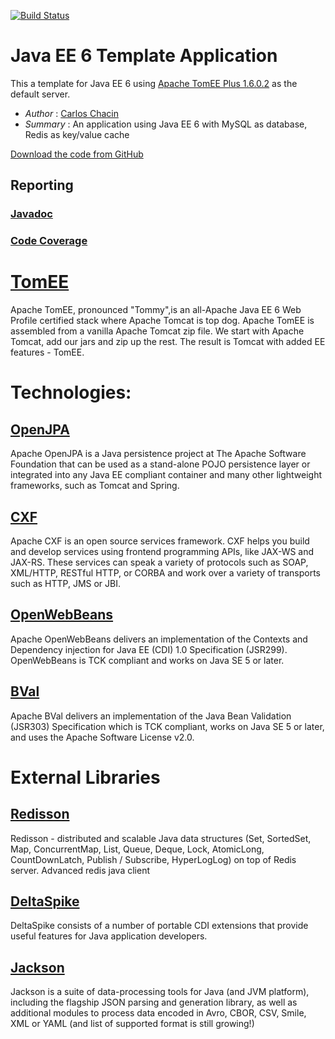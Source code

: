 [![Build Status](https://travis-ci.org/cchacin/javaee6-template.svg?branch=master)](https://travis-ci.org/cchacin/javaee6-template)

# Java EE 6 Template Application
This a template for Java EE 6 using [Apache TomEE Plus 1.6.0.2](http://tomee.apache.org/) as the default server.

* *Author* : [Carlos Chacin](http://www.twitter.com/carloschacin)
* *Summary* : An application using Java EE 6 with MySQL as database, Redis as key/value cache

[Download the code from GitHub](https://github.com/cchacin/javaee6-template)

## Reporting
### [Javadoc](http://cchacin.github.io/javaee6-template/apidocs/)
### [Code Coverage](http://cchacin.github.io/javaee6-template/cobertura/)

# [TomEE](http://tomee.apache.org/)
Apache TomEE, pronounced "Tommy",is an all-Apache Java EE 6 Web Profile certified stack where Apache Tomcat is top dog. 
Apache TomEE is assembled from a vanilla Apache Tomcat zip file. We start with Apache Tomcat, add our jars and zip up the rest.
The result is Tomcat with added EE features - TomEE.

# Technologies:

## [OpenJPA](http://openjpa.apache.org/)
Apache OpenJPA is a Java persistence project at The Apache Software Foundation that can be used as a stand-alone POJO persistence layer or integrated into any Java EE compliant container and many other lightweight frameworks, such as Tomcat and Spring.

## [CXF](http://cxf.apache.org/)
Apache CXF is an open source services framework. CXF helps you build and develop services using frontend programming APIs, like JAX-WS and JAX-RS. These services can speak a variety of protocols such as SOAP, XML/HTTP, RESTful HTTP, or CORBA and work over a variety of transports such as HTTP, JMS or JBI.

## [OpenWebBeans](http://openwebbeans.apache.org/)
Apache OpenWebBeans delivers an implementation of the Contexts and Dependency injection for Java EE (CDI) 1.0 Specification (JSR299).
OpenWebBeans is TCK compliant and works on Java SE 5 or later.

## [BVal](http://bval.apache.org/)
Apache BVal delivers an implementation of the Java Bean Validation (JSR303) Specification which is TCK compliant, works on Java SE 5 or later, and uses the Apache Software License v2.0.

# External Libraries

## [Redisson](https://github.com/mrniko/redisson)
Redisson - distributed and scalable Java data structures (Set, SortedSet, Map, ConcurrentMap, List, Queue, Deque, Lock, AtomicLong, CountDownLatch, Publish / Subscribe, HyperLogLog) on top of Redis server. Advanced redis java client

## [DeltaSpike](http://deltaspike.apache.org/index.html)
DeltaSpike consists of a number of portable CDI extensions that provide useful features for Java application developers.

## [Jackson](https://github.com/FasterXML/jackson)
Jackson is a suite of data-processing tools for Java (and JVM platform), including the flagship JSON parsing and generation library, as well as additional modules to process data encoded in Avro, CBOR, CSV, Smile, XML or YAML (and list of supported format is still growing!)
